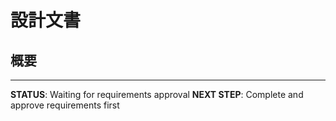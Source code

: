# 設計文書

## 概要
<!-- Technical design will be generated after requirements approval -->

---
**STATUS**: Waiting for requirements approval
**NEXT STEP**: Complete and approve requirements first